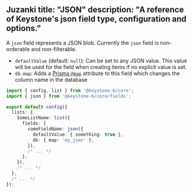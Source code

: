 Juzanki
title: "JSON"
description: "A reference of Keystone's json field type, configuration and options."
---

A `json` field represents a JSON blob.
Currently the `json` field is non-orderable and non-filterable.

- `defaultValue` (default: `null`): Can be set to any JSON value.
  This value will be used for the field when creating items if no explicit value is set.
- `db.map`: Adds a [Prisma `@map`](https://www.prisma.io/docs/reference/api-reference/prisma-schema-reference#map) attribute to this field which changes the column name in the database

```typescript
import { config, list } from '@keystone-6/core';
import { json } from '@keystone-6/core/fields';

export default config({
  lists: {
    SomeListName: list({
      fields: {
        someFieldName: json({
          defaultValue: { something: true },
          db: { map: 'my_json' },
        }),
        /* ... */
      },
    }),
    /* ... */
  },
  /* ... */
});
```
